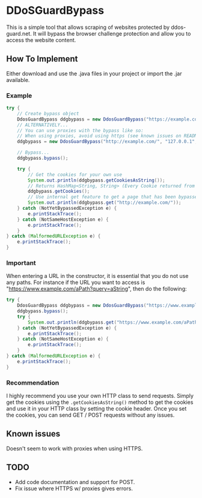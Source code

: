 # DDoSGuardBypass

This is a simple tool that allows scraping of websites protected by ddos-guard.net. It will bypass the browser challenge protection and allow you to access the website content.

## How To Implement

Either download and use the .java files in your project or import the .jar available.

### Example

```java
try {
    // Create bypass object
    DdosGuardBypass ddgbypass = new DdosGuardBypass("https://example.com/");
    // ALTERNATIVELY...
    // You can use proxies with the bypass like so:
    // When using proxies, avoid using https (see known issues on README)
    ddgbypass = new DdosGuardBypass("http://example.com/", "127.0.0.1", 8080);

    // Bypass...
    ddgbypass.bypass();

    try {
        // Get the cookies for your own use
        System.out.println(ddgbypass.getCookiesAsString());
        // Returns HashMap<String, String> (Every Cookie returned from the website)
        ddgbypass.getCookies();
        // Use internal get feature to get a page that has been bypassed
        System.out.println(ddgbypass.get("http://example.com/"));
    } catch (NotYetBypassedException e) {
        e.printStackTrace();
    } catch (NotSameHostException e) {
        e.printStackTrace();
    }
} catch (MalformedURLException e) {
    e.printStackTrace();
}
```
### Important
When entering a URL in the constructor, it is essential that you do not use any paths. For instance if the URL you want to access is "https://www.example.com/aPath?query=aString", then do the following:

```java
try {
    DdosGuardBypass ddgbypass = new DdosGuardBypass("https://www.example.com/");
    ddgbypass.bypass();
    try {
        System.out.println(ddgbypass.get("https://www.example.com/aPath?query=aString"));
    } catch (NotYetBypassedException e) {
        e.printStackTrace();
    } catch (NotSameHostException e) {
        e.printStackTrace();
    }
} catch (MalformedURLException e) {
    e.printStackTrace();
}
```
### Recommendation
I highly recommend you use your own HTTP class to send requests. Simply get the cookies using the ```.getCookiesAsString()``` method to get the cookies and use it in your HTTP class by setting the cookie header. Once you set the cookies, you can send GET / POST requests without any issues.

## Known issues
Doesn't seem to work with proxies when using HTTPS.

## TODO
- Add code documentation and support for POST.
- Fix issue where HTTPS w/ proxies gives errors.
